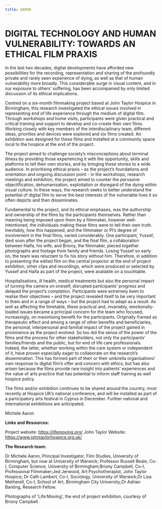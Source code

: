 ```yaml
---
title: AARON
---
```


# DIGITAL TECHNOLOGY AND HUMAN VULNERABILITY: TOWARDS AN ETHICAL FILM PRAXIS

In the last two decades, digital developments have afforded new possibilities for the recording, representation and sharing of the profoundly private and rarely seen experience of dying, as well as that of human vulnerability more broadly. This considerable surge in visual content, and in our exposure to others’ suffering, has been accompanied by only limited discussion of its ethical implications.

Centred on a six-month filmmaking project based at John Taylor Hospice in Birmingham, this research investigated the ethical issues involved in representing end of life experience through the medium of digital film. Through workshops and home visits, participants were given practical and critical training and support to develop and co-create their own films. Working closely with key members of the interdisciplinary team, different ideas, priorities and devices were explored and six films created. An exhibition was designed for these films and installed at a community space local to the hospice at the end of the project. 

The project aimed to challenge society’s misconceptions about terminal illness by providing those experiencing it with the opportunity, skills and platforms to tell their own stories, and by bringing these stories to a wide audience. In prioritising ethical praxis – as the project’s foundations and orientation and ongoing discussion point -  in the workshops, research meetings and exhibition, the project aimed to counter the pervasive objectification, dehumanisation, exploitation or disregard of the dying within visual culture. In these ways, the research seeks to better understand the potential of digital film to serve the best interests of the vulnerable lives it so often depicts and then disseminates.

Fundamental to the project, and its ethical emphases, was the authorship and ownership of the films by the participants themselves. Rather than meaning being imposed upon them by a filmmaker, however well-intentioned, the individuals making these films were to tell their own truth. Inevitably, how this happened, and the filmmaker or PI’s degree of involvement in the final films, varied considerably. One participant, Yussef, died soon after the project began, and the final film, a collaboration between Haifa, his wife, and Briony, the filmmaker, pieced together photographs and footage from family and friends. Losing Yussef so early on, the team was reluctant to fix his story without him. Therefore, in addition to presenting the edited film on the central projector at the end of project exhibition, other clips and recordings, which were produced or selected by Yussef and Haifa as part of the project, were available on a touchtable. 

Hospitalisations, ill health, medical treatments but also the personal impact of turning the camera on oneself, disrupted participants’ progress and delayed the project’s completion. Participants were extremely keen to realise their objectives – and the project revealed itself to be very important to them and in a range of ways – but the project had to adapt as a result. As well as affecting the timetable, these practical and, invariably, emotionally-loaded issues became a principal concern for the team who focused, increasingly, on maximising benefit for the participants. Originally framed as therapeutic effect and among a range of other benefits and beneficiaries, the personal, interpersonal and familial impact of the project gained in prominence as the project evolved. So too did the sense of the power of the films and the process for other stakeholders, not only the participants’ families/friends and the public, but for end of life care professionals. Indeed, the latter, whether working within the care system or independent of it, have proven especially eager to collaborate on the research’s dissemination. This has formed part of their or their umbrella organisations’ own response to digital film’s offer and concern with ethics, but has also arisen because the films provide rare insight into patients’ experiences and the value of arts practice that has potential to inform staff training as well hospice policy. 

The films and/or exhibition continues to be shared around the country, most recently at Hospice UK’s national conference, and will be installed as part of a participatory arts festival in Cyprus in December. Further national and international exhibitions are anticipated.

Michele Aaron


**Links and Resources:**

Project website: https://lifemoving.org/
John Taylor Website:  https://www.johntaylorhospice.org.uk/


**The Research team:**

Dr Michele Aaron, Principal Investigator, Film Studies, University of Birmingham, but now at University of Warwick; Professor Russell Beale, Co-I, Computer Science, University of Birmingham;Briony Campbell, Co-I, Professional Filmmaker;Jed Jerwood, Art Psychotherapist, John Taylor Hospice; Dr Cath Lambert, Co-I, Sociology, University of Warwick;Dr Lisa Metherell, Co-I, School of Art, Birmingham City University;Dr Adrian Banting, Research Fellow.

Photographs of 'Life:Moving', the end of project exhibition, courtesy of Briony Campbell.
